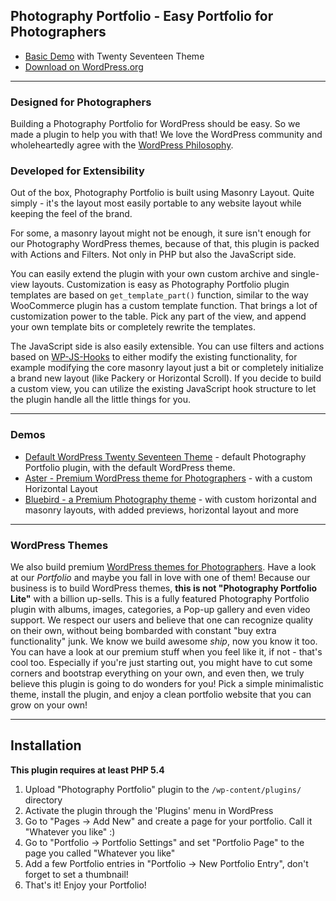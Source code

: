 ## Photography Portfolio - Easy Portfolio for Photographers
* [Basic Demo](http://default.portfolio.bycolormelon.com/) with Twenty Seventeen Theme
* [Download on WordPress.org](https://wordpress.org/plugins/photography-portfolio/)

---

### Designed for Photographers
Building a Photography Portfolio for WordPress should be easy. So we made a plugin to help you with that!
We love the WordPress community and wholeheartedly agree with the [WordPress Philosophy](https://wordpress.org/about/philosophy/).


### Developed for Extensibility

Out of the box, Photography Portfolio is built using Masonry Layout.
Quite simply - it's the layout most easily portable to any website layout while keeping the feel of the brand.

For some, a masonry layout might not be enough, it sure isn't enough for our Photography WordPress themes, because of that, this plugin is packed with Actions and Filters. Not only in PHP but also the JavaScript side.

You can easily extend the plugin with your own custom archive and single-view layouts. Customization is easy as Photography Portfolio plugin templates are based on `get_template_part()` function, similar to the way WooCommerce plugin has a custom template function. That brings a lot of customization power to the table. Pick any part of the view, and append your own template bits or completely rewrite the templates.

The JavaScript side is also easily extensible.
You can use filters and actions based on [WP-JS-Hooks](https://github.com/carldanley/WP-JS-Hooks) to either modify the existing functionality, for example modifying the core masonry layout just a bit or completely initialize a brand new layout (like Packery or Horizontal Scroll). If you decide to build a custom view, you can utilize the existing JavaScript hook structure to let the plugin handle all the little things for you.

---

### Demos

* [Default WordPress Twenty Seventeen Theme](http://default.portfolio.bycolormelon.com/) - default Photography Portfolio plugin, with the default WordPress theme.
* [Aster - Premium WordPress theme for Photographers](http://aster.bycolormelon.com/) - with a custom Horizontal Layout
* [Bluebird - a Premium Photography theme](http://aster.bycolormelon.com/) - with custom horizontal and masonry layouts, with added previews, horizontal layout and more


---


### WordPress Themes

We also build premium [WordPress themes for Photographers](https://colormelon.com). Have a look at our *Portfolio* and maybe you fall in love with one of them!
Because our business is to build WordPress themes, **this is not "Photography Portfolio Lite"** with a billion up-sells. This is a fully featured Photography Portfolio plugin with albums, images, categories, a Pop-up gallery and even video support.
We respect our users and believe that one can recognize quality on their own, without being bombarded with constant "buy extra functionality" junk. We know we build awesome *ship*, now you know it too. You can have a look at our premium stuff when you feel like it, if not - that's cool too. Especially if you're just starting out, you might have to cut some corners and bootstrap everything on your own, and even then, we truly believe this plugin is going to do wonders for you! Pick a simple minimalistic theme, install the plugin, and enjoy a clean portfolio website that you can grow on your own!

---

## Installation

**This plugin requires at least PHP 5.4**

1. Upload "Photography Portfolio" plugin to the `/wp-content/plugins/` directory
2. Activate the plugin through the 'Plugins' menu in WordPress
3. Go to "Pages -> Add New" and create a page for your portfolio. Call it "Whatever you like" :)
4. Go to "Portfolio -> Portfolio Settings" and set "Portfolio Page" to the page you called "Whatever you like"
5. Add a few Portfolio entries in "Portfolio -> New Portfolio Entry", don't forget to set a thumbnail!
6. That's it! Enjoy your Portfolio!

